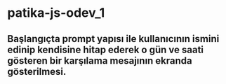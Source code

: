 # patika-js-odev_1
## Başlangıçta prompt yapısı ile kullanıcının ismini edinip kendisine hitap ederek o gün ve saati gösteren bir karşılama mesajının ekranda gösterilmesi.
